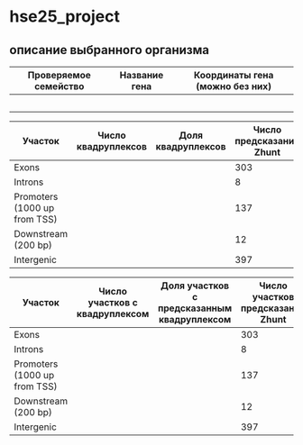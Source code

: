 # hse25_project
## описание выбранного организма


| Проверяемое семейство | Название гена | Координаты гена (можно без них) |
|-----------------------|---------------|---------------------------------|
|                       |               |                                 |
|                       |               |                                 |
|                       |               |                                 |
|                       |               |                                 |
|                       |               |                                 |



| Участок                          | Число квадруплексов | Доля квадруплексов | Число предсказаний Zhunt | Доля предсказаний Zhunt | Число предсказаний ZDNABERT | Доля предсказаний ZDNABERT |
|----------------------------------|---------------------|--------------------|--------------------------|-------------------------|----------------------------|---------------------------|
| Exons                            |                     |                    |        303                  |    0,44%                     |                            |                           |
| Introns                          |                     |                    |       8                   |     0,011%                    |                            |                           |
| Promoters (1000 up from TSS)     |                     |                    |         137                 |      0,2%                   |                            |                           |
| Downstream (200 bp)              |                     |                    |          12                |    0,017%                     |                            |                           |
| Intergenic                       |                     |                    |           397               |        0,58%                 |                            |                           |


| Участок                          | Число участков с квадруплексом | Доля участков с предсказанным квадруплексом | Число участков предсказаний Zhunt | Доля участков предсказаний Zhunt | Число участков предсказаний ZDNABERT | Доля участков предсказаний ZDNABERT |
|----------------------------------|---------------------|--------------------|--------------------------|-------------------------|----------------------------|---------------------------|
| Exons                            |                     |                    |        303                  |    0,44%                     |                            |                           |
| Introns                          |                     |                    |       8                   |     0,011%                    |                            |                           |
| Promoters (1000 up from TSS)     |                     |                    |         137                 |      0,2%                   |                            |                           |
| Downstream (200 bp)              |                     |                    |          12                |    0,017%                     |                            |                           |
| Intergenic                       |                     |                    |           397               |        0,58%                 |                            |                           |

